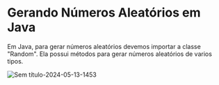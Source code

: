 Gerando Números Aleatórios em Java
===================================

Em Java, para gerar números aleatórios devemos importar a classe "Random". Ela possui métodos para gerar números aleatórios de varios tipos.

![Sem título-2024-05-13-1453](https://github.com/user-attachments/assets/9621a2d3-ea8c-424d-a17e-8d7e9f8a5f2d)
